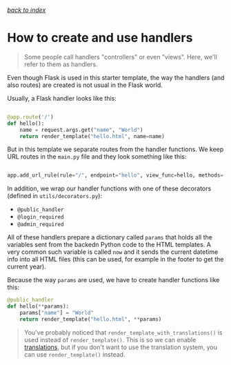 _[back to index](index.md)_

# How to create and use handlers

> Some people call handlers "controllers" or even "views". Here, we'll refer to them as handlers.

Even though Flask is used in this starter template, the way the handlers (and also routes) are created is not usual 
in the Flask world.

Usually, a Flask handler looks like this:

```python

@app.route('/')
def hello():
    name = request.args.get("name", "World")
    return render_template("hello.html", name=name)

```

But in this template we separate routes from the handler functions. We keep URL routes in the `main.py` file and they 
look something like this:

```python

app.add_url_rule(rule="/", endpoint="hello", view_func=hello, methods=["GET"])

```

In addition, we wrap our handler functions with one of these decorators (defined in `utils/decorators.py`):

- `@public_handler`
- `@login_required`
- `@admin_required`

All of these handlers prepare a dictionary called `params` that holds all the variables sent from the backedn Python 
code to the HTML templates. A very common such variable is called `now` and it sends the current datetime info into 
all HTML files (this can be used, for example in the footer to get the current year).

Because the way `params` are used, we have to create handler functions like this:

```python
@public_handler
def hello(**params):
    params["name"] = "World"
    return render_template("hello.html", **params)
```

> You've probably noticed that `render_template_with_translations()` is used instead of `render_template()`. This is 
so we can enable [translations](/docs/translations.md), but if you don't want to use the translation system, you can 
use `render_template()` instead.

